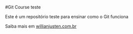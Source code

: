 #Git Course teste

Este é um repositório teste para ensinar como o Git funciona

Saiba mais em [willianjusten.com.br](http://git-scm.com)


